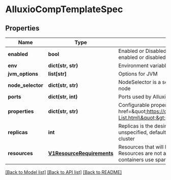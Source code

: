 # AlluxioCompTemplateSpec

## Properties
Name | Type | Description | Notes
------------ | ------------- | ------------- | -------------
**enabled** | **bool** | Enabled or Disabled for the components. For now, only  API Gateway is enabled or disabled. | [optional] 
**env** | **dict(str, str)** | Environment variables that will be used by Alluxio component. &lt;br&gt; | [optional] 
**jvm_options** | **list[str]** | Options for JVM | [optional] 
**node_selector** | **dict(str, str)** | NodeSelector is a selector which must be true for the master to fit on a node | [optional] 
**ports** | **dict(str, int)** | Ports used by Alluxio(e.g. rpc: 19998 for master) | [optional] 
**properties** | **dict(str, str)** | Configurable properties for the Alluxio component. &lt;br&gt; Refer to &lt;a href&#x3D;\&quot;https://docs.alluxio.io/os/user/stable/en/reference/Properties-List.html\&quot;&gt;Alluxio Configuration Properties&lt;/a&gt; for more info | [optional] 
**replicas** | **int** | Replicas is the desired number of replicas of the given template. If unspecified, defaults to 1. replicas is the min replicas of dataset in the cluster | [optional] 
**resources** | [**V1ResourceRequirements**](V1ResourceRequirements.md) | Resources that will be requested by the Alluxio component. &lt;br&gt; &lt;br&gt; Resources are not allowed for ephemeral containers. Ephemeral containers use spare resources already allocated to the pod. | [optional] 

[[Back to Model list]](../README.md#documentation-for-models) [[Back to API list]](../README.md#documentation-for-api-endpoints) [[Back to README]](../README.md)


